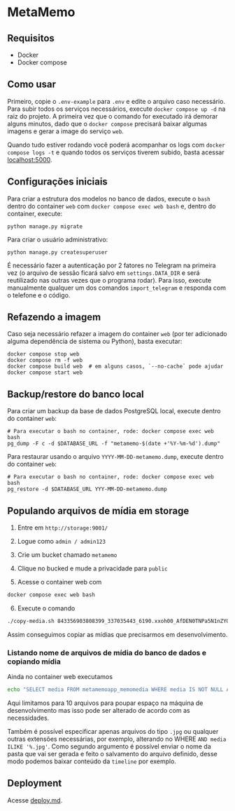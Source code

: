 # MetaMemo

## Requisitos

- Docker
- Docker compose

## Como usar

Primeiro, copie o `.env-example` para `.env` e edite o arquivo caso necessário.
Para subir todos os serviços necessários, execute `docker compose up -d` na
raiz do projeto. A primeira vez que o comando for executado irá demorar alguns
minutos, dado que o `docker compose` precisará baixar algumas imagens e gerar a
image do serviço `web`.

Quando tudo estiver rodando você poderá acompanhar os logs com `docker compose
logs -t` e quando todos os serviços tiverem subido, basta acessar
[localhost:5000](http://localhost:5000/).


## Configurações iniciais

Para criar a estrutura dos modelos no banco de dados, execute o `bash` dentro
do container `web` com `docker compose exec web bash` e, dentro do container,
execute:

```shell
python manage.py migrate
```

Para criar o usuário administrativo:

```shell
python manage.py createsuperuser
```

É necessário fazer a autenticação por 2 fatores no Telegram na primeira vez (o
arquivo de sessão ficará salvo em `settings.DATA_DIR` e será reutilizado nas
outras vezes que o programa rodar). Para isso, execute manualmente qualquer um
dos comandos `import_telegram` e responda com o telefone e o código.

## Refazendo a imagem

Caso seja necessário refazer a imagem do container `web` (por ter adicionado
alguma dependência de sistema ou Python), basta executar:

```shell
docker compose stop web
docker compose rm -f web
docker compose build web  # em alguns casos, `--no-cache` pode ajudar
docker compose start web
```

## Backup/restore do banco local

Para criar um backup da base de dados PostgreSQL local, execute dentro do container `web`:

```shell
# Para executar o bash no container, rode: docker compose exec web bash
pg_dump -F c -d $DATABASE_URL -f "metamemo-$(date +'%Y-%m-%d').dump"
```

Para restaurar usando o arquivo `YYYY-MM-DD-metamemo.dump`, execute dentro do container `web`:

```shell
# Para executar o bash no container, rode: docker compose exec web bash
pg_restore -d $DATABASE_URL YYY-MM-DD-metamemo.dump
```
## Populando arquivos de mídia em storage

1. Entre em `http://storage:9001/`

2. Logue como `admin / admin123`

3. Crie um bucket chamado `metamemo`

4. Clique no bucked e mude a privacidade para `public`

5. Acesse o container web com

```bash
docker compose exec web bash
```

6. Execute o comando

```bash
./copy-media.sh 843356903808399_337035443_6190.xxoh00_AfDEN0TNPa5N1nZYOpjUVWCfgssHMWaqKMSxyT3YCXcjZAoe641F459F
```

Assim conseguimos copiar as mídias que precisarmos em desenvolvimento.

### Listando nome de arquivos de mídia do banco de dados e copiando mídia

Ainda no container web executamos

```bash
echo "SELECT media FROM metamemoapp_memomedia WHERE media IS NOT NULL AND media <> '' ORDER BY id DESC LIMIT 10" | psql $DATABASE_URL | grep --color=no media/ | while read filename; do filename=$(basename $filename); ./copy-media.sh $filename; done
```

Aqui limitamos para 10 arquivos para poupar espaço na máquina de desenvolvimento mas isso pode ser alterado de acordo com as necessidades.

Também é possível especificar apenas arquivos do tipo `.jpg` ou qualquer outras extensões necessárias, por exemplo, alterando no WHERE `AND media ILIKE '%.jpg'`. Como segundo argumento é possível enviar o nome da pasta que vai ser gerada e feito o salvamento do arquivo definido, desse modo podemos baixar conteúdo da `timeline` por exemplo.

## Deployment

Acesse [deploy.md](deploy.md).
